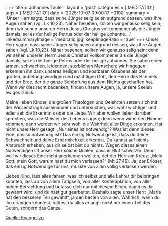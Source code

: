 +++
title = 'Johannes Tauler  '
layout = 'post'
categories = ['MEDITATIO']
tags = ['MEDITATIO']
date = '2025-10-07 09:00:17 +0100'
summary = 'Unser Herr sagte, dass seine Jünger selig seien aufgrund dessen, was ihre Augen sahen (vgl. Lk 10,23). Näher besehen, sollten wir genauso selig sein; denn wir sehen unseren Herrn Jesus Christus vollkommener als die Jünger damals, sei es der heilige Petrus oder der heilige Johanne....'
linkedsummaryImage = 'meditatio.jpg'
keepImageRatio = 'true'
+++
       Unser Herr sagte, dass seine Jünger selig seien aufgrund dessen, was ihre Augen sahen (vgl. Lk 10,23). Näher besehen, sollten wir genauso selig sein; denn wir sehen unseren Herrn Jesus Christus vollkommener als die Jünger damals, sei es der heilige Petrus oder der heilige Johannes.<!--more--> Sie sahen einen armen, schwachen, leidenden, sterblichen Menschen; wir hingegen erkennen ihn dank unseres heiligen und kostbaren Glaubens als den großen, anbetungswürdigen und mächtigen Gott, den Herrn des Himmels und der Erde, der die ganze Schöpfung aus dem Nichts geschaffen hat. Wenn wir dies recht bedenken, finden unsere Augen, ja, unsere Seelen ewiges Glück.
 
Meine lieben Kinder, die großen Theologen und Gelehrten setzen sich mit der Wissensfrage auseinander und untersuchen, was wohl wichtiger und edler sei: die Erkenntnis oder die Liebe. Wir aber wollen lieber darüber sprechen, was die Meister des Lebens sagen; denn wenn wir in den Himmel kommen, dann werden wir sehr wohl die Wahrheit aller Dinge erkennen. Hat nicht unser Herr gesagt: „Nur eines ist notwendig“? Was ist denn dieses Eine, das so notwendig ist? Das einzig Notwendige ist, dass du deine Schwachheit und deine Erbärmlichkeit erkennst. Du kannst auf nichts Anspruch erheben; aus dir selbst bist du nichts. Wegen dieses einen Notwendigen litt unser Herr solche Qualen, dass er Blut schwitzte. Denn weil wir dieses Eine nicht anerkennen wollten, rief der Herr am Kreuz: „Mein Gott, mein Gott, warum hast du mich verlassen?“ (Mt 27,46). Ja, der Erlöser, das einzig Notwendige für uns, musste von allen völlig verlassen werden.
 
Liebes Kind, lass alles fahren, was ich selbst und alle Lehrer dir beibringen konnten, lass ab von allem Tätigsein, von aller Kontemplation, von aller hohen Betrachtung und befasse dich nur mit diesem Einen, damit es dir gewährt wird, und du hast gut gearbeitet. Deshalb sagte unser Herr: „Maria hat den besseren Teil gewählt“, ja den besten von allen. Wahrlich, wenn du ihn erlangen könntest, hättest du alles erlangt: nicht nur einen Teil des Guten, sondern das Ganze.
 
 
 

[Quelle: Evangelizo](https://evangeliumtagfuertag.org/DE/gospel)
